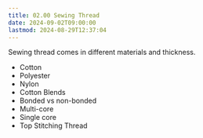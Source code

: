 ```yaml
---
title: 02.00 Sewing Thread
date: 2024-09-02T09:00:00
lastmod: 2024-08-29T12:37:04
---
```


Sewing thread comes in different materials and thickness.

- Cotton
- Polyester
- Nylon
- Cotton Blends
- Bonded vs non-bonded
- Multi-core
- Single core
- Top Stitching Thread
